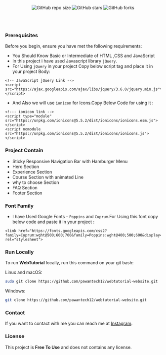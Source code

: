 <div align="center">
  
  ![GitHub repo size](https://img.shields.io/github/repo-size/pawantech12/webtutorial-website)
  ![GitHub stars](https://img.shields.io/github/stars/pawantech12/webtutorial-website?style=social)
  ![GitHub forks](https://img.shields.io/github/forks/pawantech12/webtutorial-website?style=social)

  <br />

</div>

<br />


### Prerequisites

Before you begin, ensure you have met the following requirements:

* You Should Know Basic or Intermediate of HTML ,CSS and JavaScript
* In this project i have used Javascript library `jQuery`. 
* For Using `jQuery` in your project Copy below script tag and place it in your project Body:

```
<!-- JavaScript jQuery Link -->
<script src="https://ajax.googleapis.com/ajax/libs/jquery/3.6.0/jquery.min.js"></script>
```

* And Also we will use `ionicon` for Icons.Copy Below Code for using it :

```
<!--- ionicon link -->
<script type="module" src="https://unpkg.com/ionicons@5.5.2/dist/ionicons/ionicons.esm.js"></script>
<script nomodule src="https://unpkg.com/ionicons@5.5.2/dist/ionicons/ionicons.js"></script>
```

### Project Contain

* Sticky Responsive Navigation Bar with Hamburger Menu
* Hero Section
* Experience Section
* Course Section with animated Line
* why to choose Section
* FAQ Section
* Footer Section

### Font Family
 
 * I have Used Google Fonts - `Poppins` and `Cuprum`.For Using this font copy below code and paste it in your project :
 
 ```
 <link href="https://fonts.googleapis.com/css2?family=Cuprum:wght@500;600;700&family=Poppins:wght@400;500;600&display=swap"   rel="stylesheet">
 ```

### Run Locally

To run **WebTutorial** locally, run this command on your git bash:

Linux and macOS:

```bash
sudo git clone https://github.com/pawantech12/webtutorial-website.git
```

Windows:

```bash
git clone https://github.com/pawantech12/webtutorial-website.git
```

### Contact

If you want to contact with me you can reach me at [Instagram](https://www.instagram.com/codewithpawan/).

### License

This project is **Free To Use** and does not contains any license.
